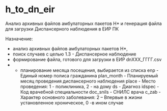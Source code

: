 # h_to_dn_eir
Анализ архивных файлов амбулаторных пакетов H* и генерация файла для загрузки Диспансерного наблюдения в ЕИР ПК

Назначение:
- анализ архивных файлов амбулаторных пакетов H*,
- поиск случаев с целью 1.3 - Диспансерное наблюдение
- формирование файла, готового для загрузки в ЕИР dnXXX_ГГГГ.csv
- * планирование месяца посещения, выбирается из списка
enp         - Единый номер полиса гражданина
plan_month  - Планируемый месяц проведения диспансерного наблюдения
place       - Место проведения: 1 - поликлиника, 2 - на дому
ds          - Диагноз
idspec      - Код врачебной специальности
doc_snils   - СНИЛС врача
c_zab       - Характер основного заболевания:
              2 – Впервые в жизни установленное хроническое, 0 -в ином случае
